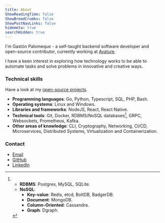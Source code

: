 ```yaml
---
title: About
ShowReadingTime: false
ShowBreadCrumbs: false
ShowPostNavLinks: false
hidemeta: true
searchHidden: true
---
```


I'm Gastón Palomeque - a self-taught backend software developer and open-source contributor, currently working at [Avature](https://www.avature.net/).

I have a keen interest in exploring how technology works to be able to automate tasks and solve problems in innovative and creative ways.

### Technical skills

Have a look at my [open-source projects](/projects).

- **Programming languages**: Go, Python, Typescript, SQL, PHP, Bash.
- **Operating systems**: Linux and Windows.
- **Libraries and frameworks**: NodeJS, React, React Native.
- **Technical tools**: Git, Docker, RDBMS/NoSQL databases[^1], GRPC, Websockets, Prometheus, Kafka.
- **Other areas of knowledge**: CLI, Cryptography, Networking, CI/CD, Microservices, Distributed Systems, Virtualization and Containerization.

### Contact

- [Email](mailto:ggpalomeque@gmail.com)
- [GitHub](https://www.github.com/GGP1)
- [LinkedIn](https://www.linkedin.com/in/gastonpalomeque)

[^1]: 
    - **RDBMS**: Postgres, MySQL, SQLite.
    - **NoSQL**: 
        - **Key-value**: Redis, etcd, BoltDB, BadgerDB.
        - **Document**: MongoDB.
        - **Column-Oriented**: Cassandra.
        - **Graph**: Dgraph.